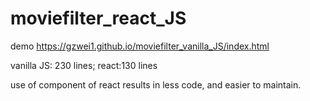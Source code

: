 # moviefilter_react_JS

demo https://gzwei1.github.io/moviefilter_vanilla_JS/index.html

vanilla JS: 230 lines;
react:130 lines

use of component of react results in less code, and easier to maintain.
